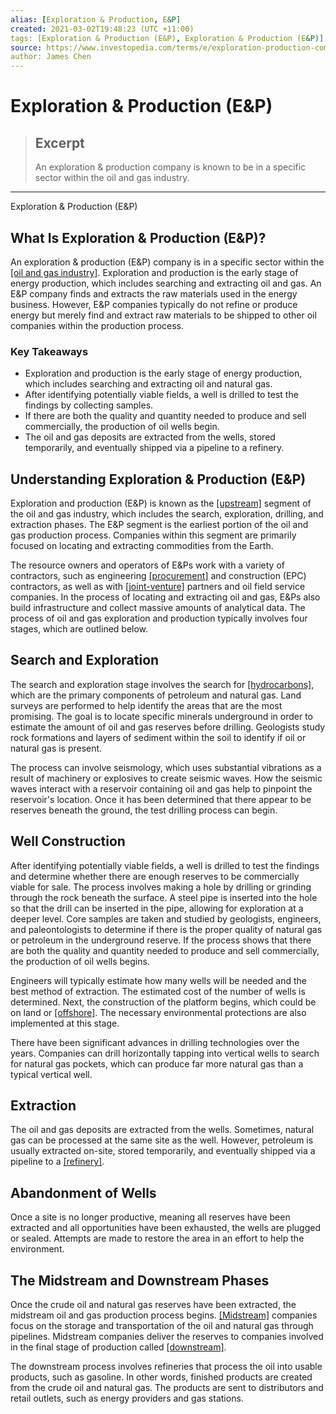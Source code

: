 ```yaml
---
alias: [Exploration & Production, E&P]
created: 2021-03-02T19:48:23 (UTC +11:00)
tags: [Exploration & Production (E&P), Exploration & Production (E&P)]
source: https://www.investopedia.com/terms/e/exploration-production-company.asp
author: James Chen
---
```


# Exploration & Production (E&P)

> ## Excerpt
> An exploration & production company is known to be in a specific sector within the oil and gas industry.

---

Exploration & Production (E&P)
## What Is Exploration & Production (E&P)?

An exploration & production (E&P) company is in a specific sector within the [[oil and gas industry]](https://www.investopedia.com/investing/oil-gas-industry-overview/). Exploration and production is the early stage of energy production, which includes searching and extracting oil and gas. An E&P company finds and extracts the raw materials used in the energy business. However, E&P companies typically do not refine or produce energy but merely find and extract raw materials to be shipped to other oil companies within the production process.

### Key Takeaways

-   Exploration and production is the early stage of energy production, which includes searching and extracting oil and natural gas.
-   After identifying potentially viable fields, a well is drilled to test the findings by collecting samples.
-   If there are both the quality and quantity needed to produce and sell commercially, the production of oil wells begin.
-   The oil and gas deposits are extracted from the wells, stored temporarily, and eventually shipped via a pipeline to a refinery.

## Understanding Exploration & Production (E&P)

Exploration and production (E&P) is known as the [[upstream]](https://www.investopedia.com/terms/u/upstream.asp) segment of the oil and gas industry, which includes the search, exploration, drilling, and extraction phases. The E&P segment is the earliest portion of the oil and gas production process. Companies within this segment are primarily focused on locating and extracting commodities from the Earth.

The resource owners and operators of E&Ps work with a variety of contractors, such as engineering [[procurement]](https://www.investopedia.com/terms/p/procurement.asp) and construction (EPC) contractors, as well as with [[joint-venture]](https://www.investopedia.com/terms/j/jointventure.asp) partners and oil field service companies. In the process of locating and extracting oil and gas, E&Ps also build infrastructure and collect massive amounts of analytical data. The process of oil and gas exploration and production typically involves four stages, which are outlined below.

## Search and Exploration

The search and exploration stage involves the search for [[hydrocarbons]](https://www.investopedia.com/terms/h/hydrocarbon.asp), which are the primary components of petroleum and natural gas. Land surveys are performed to help identify the areas that are the most promising. The goal is to locate specific minerals underground in order to estimate the amount of oil and gas reserves before drilling. Geologists study rock formations and layers of sediment within the soil to identify if oil or natural gas is present.

The process can involve seismology, which uses substantial vibrations as a result of machinery or explosives to create seismic waves. How the seismic waves interact with a reservoir containing oil and gas help to pinpoint the reservoir's location. Once it has been determined that there appear to be reserves beneath the ground, the test drilling process can begin.

## Well Construction

After identifying potentially viable fields, a well is drilled to test the findings and determine whether there are enough reserves to be commercially viable for sale. The process involves making a hole by drilling or grinding through the rock beneath the surface. A steel pipe is inserted into the hole so that the drill can be inserted in the pipe, allowing for exploration at a deeper level. Core samples are taken and studied by geologists, engineers, and paleontologists to determine if there is the proper quality of natural gas or petroleum in the underground reserve. If the process shows that there are both the quality and quantity needed to produce and sell commercially, the production of oil wells begins.

Engineers will typically estimate how many wells will be needed and the best method of extraction. The estimated cost of the number of wells is determined. Next, the construction of the platform begins, which could be on land or [[offshore]](https://www.investopedia.com/terms/o/offshore.asp). The necessary environmental protections are also implemented at this stage.

There have been significant advances in drilling technologies over the years. Companies can drill horizontally tapping into vertical wells to search for natural gas pockets, which can produce far more natural gas than a typical vertical well.

## Extraction

The oil and gas deposits are extracted from the wells. Sometimes, natural gas can be processed at the same site as the well. However, petroleum is usually extracted on-site, stored temporarily, and eventually shipped via a pipeline to a [[refinery]](https://www.investopedia.com/terms/o/oil-refinery.asp).

## Abandonment of Wells

Once a site is no longer productive, meaning all reserves have been extracted and all opportunities have been exhausted, the wells are plugged or sealed. Attempts are made to restore the area in an effort to help the environment. 

## The Midstream and Downstream Phases

Once the crude oil and natural gas reserves have been extracted, the midstream oil and gas production process begins. [[Midstream]](https://www.investopedia.com/terms/m/midstream.asp) companies focus on the storage and transportation of the oil and natural gas through pipelines. Midstream companies deliver the reserves to companies involved in the final stage of production called [[downstream]](https://www.investopedia.com/terms/d/downstream.asp).

The downstream process involves refineries that process the oil into usable products, such as gasoline. In other words, finished products are created from the crude oil and natural gas. The products are sent to distributors and retail outlets, such as energy providers and gas stations.
